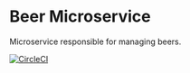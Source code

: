 <h1>Beer Microservice</h1>

Microservice responsible for managing beers.

[![CircleCI](https://circleci.com/gh/PacoMunoz/microservice-beer/tree/main.svg?style=svg)](https://circleci.com/gh/PacoMunoz/microservice-beer/tree/main)
